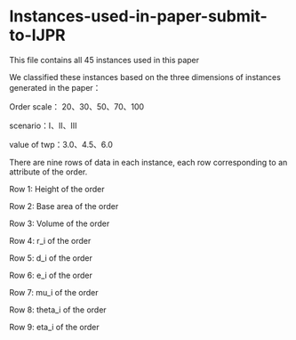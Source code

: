 # Instances-used-in-paper-submit-to-IJPR

This file contains all 45 instances used in this paper

We classified these instances based on the three dimensions of instances generated in the paper：

Order scale： 20、30、50、70、100

scenario：Ⅰ、Ⅱ、Ⅲ

value of twp：3.0、4.5、6.0

There are nine rows of data in each instance, each row corresponding to an attribute of the order.

Row 1: Height of the order

Row 2: Base area of the order

Row 3: Volume of the order

Row 4: r_i of the order

Row 5: d_i of the order

Row 6: e_i of the order

Row 7: mu_i of the order

Row 8: theta_i of the order

Row 9: eta_i of the order

